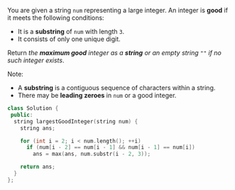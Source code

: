 You are given a string `num` representing a large integer. An integer is **good** if it meets the following conditions:

- It is a **substring** of `num` with length `3`.
- It consists of only one unique digit.

Return _the **maximum good** integer as a **string** or an empty string_ `""` _if no such integer exists_.

Note:

- A **substring** is a contiguous sequence of characters within a string.
- There may be **leading zeroes** in `num` or a good integer.

```cpp
class Solution {
 public:
  string largestGoodInteger(string num) {
    string ans;

    for (int i = 2; i < num.length(); ++i)
      if (num[i - 2] == num[i - 1] && num[i - 1] == num[i])
        ans = max(ans, num.substr(i - 2, 3));

    return ans;
  }
};
```
